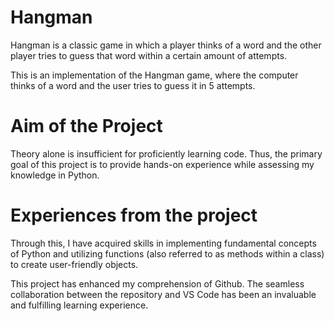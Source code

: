 # Hangman
Hangman is a classic game in which a player thinks of a word and the other player tries to guess that word within a certain amount of attempts.

This is an implementation of the Hangman game, where the computer thinks of a word and the user tries to guess it in 5 attempts.

# Aim of the Project
Theory alone is insufficient for proficiently learning code. Thus, the primary goal of this project is to provide hands-on experience while assessing my knowledge in Python.

# Experiences from the project
Through this, I have acquired skills in implementing fundamental concepts of Python and utilizing functions (also referred to as methods within a class) to create user-friendly objects.

This project has enhanced my comprehension of Github. The seamless collaboration between the repository and VS Code has been an invaluable and fulfilling learning experience. 
